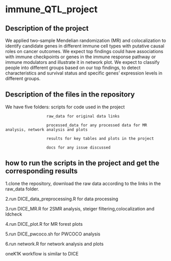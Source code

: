 # immune_QTL_project

## Description of the project
We applied two-sample Mendelian randomization (MR) and colocalization to identify candidate genes in different immune cell types with putative causal roles on cancer outcomes. We expect top findings could have associations with immune checkpoints or genes in the immune response pathway or immune modulators and illustrate it in network plot. We expect to classify people into different groups based on our top findings, to detect characteristics and survival status and specific genes’ expression levels in different groups.

## Description of the files in the repository
We have five folders: scripts for code used in the project

                      raw_data for original data links

                      processed_data for any processed data for MR analysis, network analysis and plots

                      results for key tables and plots in the project
                      
                      docs for any issue discussed

## how to run the scripts in the project and get the corresponding results 
1.clone the repository, download the raw data according to the links in the raw_data folder.

2.run DICE_data_preprocessing.R for data processing

3.run DICE_MR.R for 2SMR analysis, steiger filtering,colocalization and ldcheck

4.run DICE_plot.R for MR forest plots

5.run DICE_pwcoco.sh for PWCOCO analysis

6.run network.R for network analysis and plots

oneK1K workflow is similar to DICE






